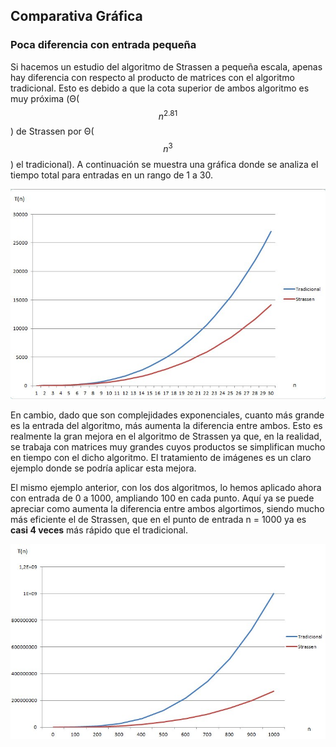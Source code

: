 ## Comparativa Gráfica

### Poca diferencia con entrada pequeña

Si hacemos un estudio del algoritmo de Strassen a pequeña escala, apenas hay diferencia con respecto al producto de matrices con el algoritmo tradicional. Esto es debido a que la cota superior de ambos algoritmo es muy próxima (Θ($$ n^{2.81} $$) de Strassen por Θ($$ n^{3} $$) el tradicional). A continuación se muestra una gráfica donde se analiza el tiempo total para entradas en un rango de 1 a 30.

![Comparativa pequeña escala](images/Comparativapequenia.png)

En cambio, dado que son complejidades exponenciales, cuanto más grande es la entrada del algoritmo, más aumenta la diferencia entre ambos. Esto es realmente la gran mejora en el algoritmo de Strassen ya que, en la realidad, se trabaja con matrices muy grandes cuyos productos se simplifican mucho en tiempo con el dicho algoritmo. El tratamiento de imágenes es un claro ejemplo donde se podría aplicar esta mejora. 

El mismo ejemplo anterior, con los dos algoritmos, lo hemos aplicado ahora con entrada de 0 a 1000, ampliando 100 en cada punto. Aquí ya se puede apreciar como aumenta la diferencia entre ambos algortimos, siendo mucho más eficiente el de Strassen, que en el punto de entrada n = 1000 ya es **casi 4 veces** más rápido que el tradicional.

![Comparativa a mayor escala](images/Comparativagrande.png)
